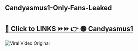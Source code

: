 
 ## Candyasmus1-Only-Fans-Leaked

# <h2><a href="https://clipsfans.com/Candyasmus1&ref=git">🔗 Click to LINKS ⏩⏩ 👉 🟢 Candyasmus1 </a></h2>

<a href="https://clipsfans.com/Candyasmus1&ref=git" rel="nofollow" data-target="animated-image.originalLink"><img src="https://i.ibb.co.com/xMMVF88/686577567.gif" alt="Viral Video Original" style="max-width: 100%; display: inline-block;" data-target="animated-image.originalImage"></a>
